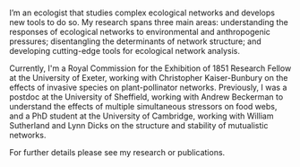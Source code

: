 &nbsp;

&nbsp;

I’m an ecologist that studies complex ecological networks and develops new tools to do so. My research spans three main areas: understanding the responses of ecological networks to environmental and anthropogenic pressures; disentangling the determinants of network structure; and developing cutting-edge tools for ecological network analysis. 

Currently, I'm a Royal Commission for the Exhibition of 1851 Research Fellow at the University of Exeter, working with Christopher Kaiser-Bunbury on the effects of invasive species on plant-pollinator networks. Previously, I was a postdoc at the University of Sheffield, working with Andrew Beckerman to understand the effects of multiple simultaneous stressors on food webs, and a PhD student at the University of Cambridge, working with William Sutherland and Lynn Dicks on the structure and stability of mutualistic networks.

For further details please see my research or publications.
